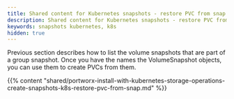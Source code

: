 ```yaml
---
title: Shared content for Kubernetes snapshots - restore PVC from snap
description: Shared content for Kubernetes snapshots - restore PVC from snap
keywords: snapshots kubernetes, k8s
hidden: true
---
```


Previous section describes how to list the volume snapshots that are part of a group snapshot. Once you have the names the VolumeSnapshot objects, you can use them to create PVCs from them.

{{% content "shared/portworx-install-with-kubernetes-storage-operations-create-snapshots-k8s-restore-pvc-from-snap.md" %}}
